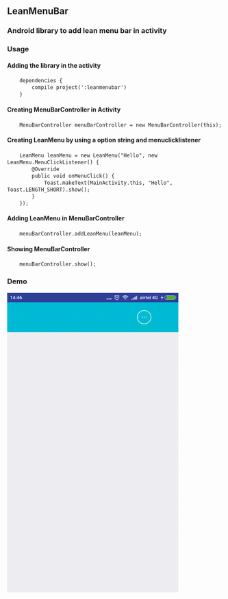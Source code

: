 ## LeanMenuBar

### Android library to add lean menu bar in activity

### Usage


#### Adding the library in the activity
```
    dependencies {
        compile project(':leanmenubar')
    }
```


#### Creating MenuBarController in Activity

```
    MenuBarController menuBarController = new MenuBarController(this);
```

#### Creating LeanMenu by using a option string and menuclicklistener

```
    LeanMenu leanMenu = new LeanMenu("Hello", new LeanMenu.MenuClickListener() {
        @Override
        public void onMenuClick() {
            Toast.makeText(MainActivity.this, "Hello", Toast.LENGTH_SHORT).show();
        }
    });
```

#### Adding LeanMenu in MenuBarController

```
    menuBarController.addLeanMenu(leanMenu);
```

#### Showing MenuBarController

```
    menuBarController.show();
```


### Demo

<img src="https://github.com/Anwesh43/LeanMenuBar/blob/master/screenshots/leanmenubar.gif" width="400px" height="700px" alt="screencast of demo">
